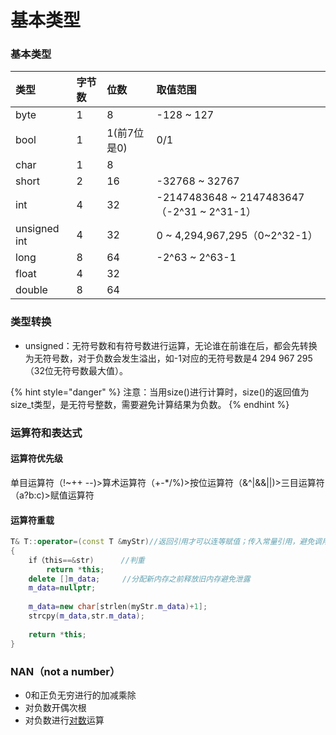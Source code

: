 # 基本类型

### 基本类型

| 类型 | 字节数 | 位数 | 取值范围 |
| :--- | :--- | :--- | :--- |
| byte | 1 | 8 | -128 ~ 127 |
| bool | 1 | 1\(前7位是0\) | 0/1 |
| char | 1 | 8 |  |
| short | 2 | 16 | -32768 ~ 32767 |
| int | 4 | 32 | -2147483648 ~ 2147483647（-2^31 ~ 2^31-1） |
| unsigned int | 4 | 32 | 0 ~ 4,294,967,295（0~2^32-1） |
| long | 8 | 64 | -2^63 ~ 2^63-1 |
| float | 4 | 32 |  |
| double | 8 | 64 |  |

### 类型转换

* unsigned：无符号数和有符号数进行运算，无论谁在前谁在后，都会先转换为无符号数，对于负数会发生溢出，如-1对应的无符号数是4 294 967 295（32位无符号数最大值）。

{% hint style="danger" %}
注意：当用size\(\)进行计算时，size\(\)的返回值为size\_t类型，是无符号整数，需要避免计算结果为负数。
{% endhint %}

### 运算符和表达式

#### 运算符优先级

单目运算符（!~++ --\)&gt;算术运算符（+-\*/%\)&gt;按位运算符（&^\|&&\|\|\)&gt;三目运算符（a?b:c\)&gt;赋值运算符

#### 运算符重载

```cpp
T& T::operator=(const T &myStr)//返回引用才可以连等赋值；传入常量引用，避免调用复制构造函数
{
    if（this==&str)      //判重
        return *this;
    delete []m_data;     //分配新内存之前释放旧内存避免泄露
    m_data=nullptr;
    
    m_data=new char[strlen(myStr.m_data)+1];
    strcpy(m_data,str.m_data);
    
    return *this;
}
```

### NAN（not a number）

*  0和正负无穷进行的加减乘除
* 对负数开偶次根
*  对负数进行[对数](https://baike.baidu.com/item/%E5%AF%B9%E6%95%B0)运算

